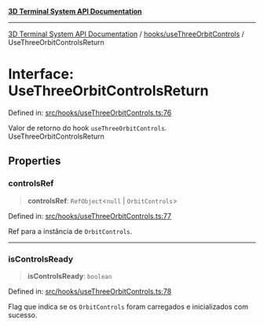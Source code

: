 [**3D Terminal System API Documentation**](../../../README.md)

***

[3D Terminal System API Documentation](../../../README.md) / [hooks/useThreeOrbitControls](../README.md) / UseThreeOrbitControlsReturn

# Interface: UseThreeOrbitControlsReturn

Defined in: [src/hooks/useThreeOrbitControls.ts:76](https://github.com/Dicommunitas/ThreeJS_Terminal_3D/blob/f5c93cd9cb50877abddbfdd17b8806f71c23b36b/src/hooks/useThreeOrbitControls.ts#L76)

Valor de retorno do hook `useThreeOrbitControls`.
 UseThreeOrbitControlsReturn

## Properties

### controlsRef

> **controlsRef**: `RefObject`\<`null` \| `OrbitControls`\>

Defined in: [src/hooks/useThreeOrbitControls.ts:77](https://github.com/Dicommunitas/ThreeJS_Terminal_3D/blob/f5c93cd9cb50877abddbfdd17b8806f71c23b36b/src/hooks/useThreeOrbitControls.ts#L77)

Ref para a instância de `OrbitControls`.

***

### isControlsReady

> **isControlsReady**: `boolean`

Defined in: [src/hooks/useThreeOrbitControls.ts:78](https://github.com/Dicommunitas/ThreeJS_Terminal_3D/blob/f5c93cd9cb50877abddbfdd17b8806f71c23b36b/src/hooks/useThreeOrbitControls.ts#L78)

Flag que indica se os `OrbitControls` foram carregados e inicializados com sucesso.
